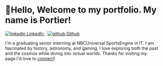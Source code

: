 # 👋Hello, Welcome to my portfolio. My name is Portier!
<p>
  <a href="https://www.linkedin.com/in/portier-denman/" rel="nofollow noreferrer">
    <img src="https://i.stack.imgur.com/gVE0j.png" alt="linkedin"> LinkedIn
  </a> &nbsp; 
  <a href="https://github.com/Dori-Denman" rel="nofollow noreferrer">
    <img src="https://i.stack.imgur.com/tskMh.png" alt="github"> Github
  </a>
</p>
I'm a graduating senior interning at NBCUniversal SportsEngine in IT. I am fascinated by history, astronomy, and gaming, I love exploring both the past and the cosmos while diving into virtual worlds. Thanks for visiting my page.I'd love to <a href="https://www.linkedin.com/in/portier-denman/">connect</a>!
